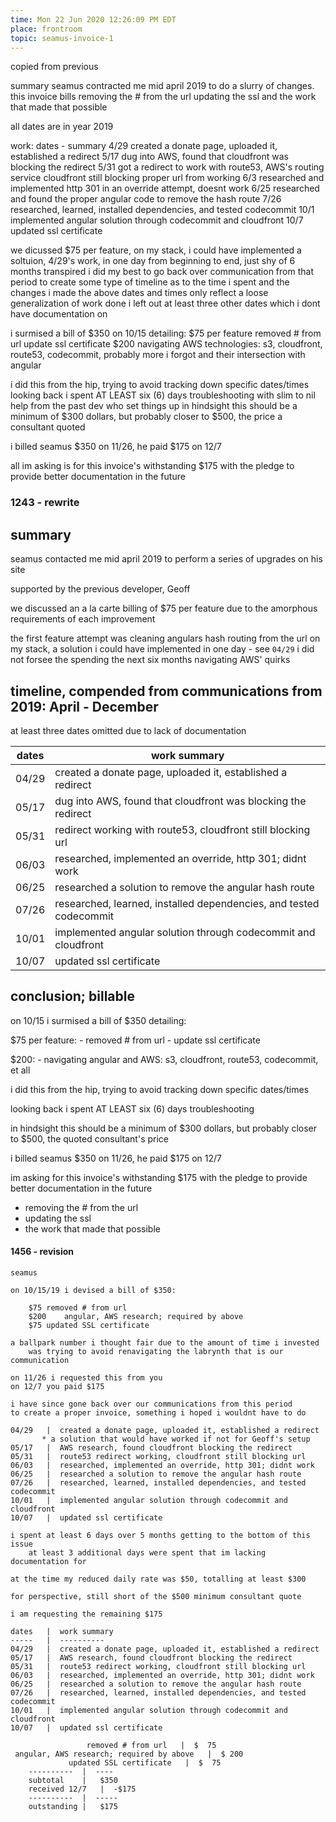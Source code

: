 ```yaml
---
time: Mon 22 Jun 2020 12:26:09 PM EDT
place: frontroom
topic: seamus-invoice-1
---
```


copied from previous

summary
	seamus contracted me mid april 2019 to do a slurry of changes.
	this invoice bills
		removing the # from the url
		updating the ssl
		and the work that made that possible

all dates are in year 2019

work: 
	dates - summary
	4/29 
		created a donate page, uploaded it, established a redirect
	5/17
		dug into AWS, found that cloudfront was blocking the redirect
	5/31
		got a redirect to work with route53, AWS's routing service
		cloudfront still blocking proper url from working
	6/3
		researched and implemented http 301 in an override attempt, doesnt work
	6/25
		researched and found the proper angular code to remove the hash route
	7/26
		researched, learned, installed dependencies, and tested codecommit
	10/1
		implemented angular solution through codecommit and cloudfront
	10/7
		updated ssl certificate
	
we dicussed $75 per feature,
on my stack, i could have implemented a soltuion, 4/29's work, in one day
from beginning to end, just shy of 6 months transpired
i did my best to go back over communication from that period
	to create some type of timeline as to the time i spent and the changes i made
the above dates and times only reflect a loose generalization of work done
	i left out at least three other dates which i dont have documentation on

i surmised a bill of $350 on 10/15 detailing:
	$75 per feature
		removed # from url
		update ssl certificate
	$200 
		navigating AWS technologies: 
			s3, cloudfront, route53, codecommit, probably more i forgot
		and their intersection with angular

i did this from the hip, trying to avoid tracking down specific dates/times
looking back i spent AT LEAST six (6) days troubleshooting
with slim to nil help from the past dev who set things up
in hindsight this should be a minimum of $300 dollars, 
	but probably closer to $500, the price a consultant quoted

i billed seamus $350 on 11/26, he paid $175 on 12/7

all im asking is for this invoice's withstanding $175
with the pledge to provide better documentation in the future

### 1243 - rewrite


## summary

seamus contacted me mid april 2019 to perform a series of upgrades on his site

supported by the previous developer, Geoff

we discussed an a la carte billing of $75 per feature
	due to the amorphous requirements of each improvement

the first feature attempt was cleaning angulars hash routing from the url
	on my stack, a solution i could have implemented in one day - see `04/29`
	i did not forsee the spending the next six months navigating AWS' quirks 


## timeline, compended from communications from 2019: April - December

at least three dates omitted due to lack of documentation

| dates | work summary                                                           |
|-------|------------------------------------------------------------------------|
| 04/29 | created a donate page, uploaded it, established a redirect             |
| 05/17 | dug into AWS, found that cloudfront was blocking the redirect          |
| 05/31 | redirect working with route53, cloudfront still blocking url           |
| 06/03 | researched, implemented an override, http 301; didnt work              |
| 06/25 | researched a solution to remove the angular hash route                 |
| 07/26 | researched, learned, installed dependencies, and tested codecommit     |
| 10/01 | implemented angular solution through codecommit and cloudfront         |
| 10/07 | updated ssl certificate                                                |


## conclusion; billable

on 10/15 i surmised a bill of $350 detailing:

$75 per feature:
	- removed # from url
	- update ssl certificate

$200:
	- navigating angular and AWS: s3, cloudfront, route53, codecommit, et all

i did this from the hip, trying to avoid tracking down specific dates/times

looking back i spent AT LEAST six (6) days troubleshooting

in hindsight this should be a minimum of $300 dollars, 
	but probably closer to $500, the quoted consultant's price

i billed seamus $350 on 11/26, he paid $175 on 12/7

im asking for this invoice's withstanding $175
with the pledge to provide better documentation in the future




- removing the # from the url
-	updating the ssl
- the work that made that possible

#### 1456 - revision

	seamus

	on 10/15/19 i devised a bill of $350:

		$75	removed # from url
		$200	angular, AWS research; required by above 
		$75	updated SSL certificate

	a ballpark number i thought fair due to the amount of time i invested
		was trying to avoid renavigating the labrynth that is our communication

	on 11/26 i requested this from you
	on 12/7 you paid $175
	
	i have since gone back over our communications from this period
	to create a proper invoice, something i hoped i wouldnt have to do
	
	04/29	|  created a donate page, uploaded it, established a redirect
		   * a solution that would have worked if not for Geoff's setup
	05/17	|  AWS research, found cloudfront blocking the redirect
	05/31	|  route53 redirect working, cloudfront still blocking url
	06/03	|  researched, implemented an override, http 301; didnt work
	06/25	|  researched a solution to remove the angular hash route
	07/26	|  researched, learned, installed dependencies, and tested codecommit
	10/01	|  implemented angular solution through codecommit and cloudfront
	10/07	|  updated ssl certificate

	i spent at least 6 days over 5 months getting to the bottom of this issue
		at least 3 additional days were spent that im lacking documentation for

	at the time my reduced daily rate was $50, totalling at least $300

	for perspective, still short of the $500 minimum consultant quote

	i am requesting the remaining $175

	dates	|  work summary
	-----	|  ----------
	04/29	|  created a donate page, uploaded it, established a redirect
	05/17	|  AWS research, found cloudfront blocking the redirect
	05/31	|  route53 redirect working, cloudfront still blocking url	
	06/03	|  researched, implemented an override, http 301; didnt work
	06/25	|  researched a solution to remove the angular hash route
	07/26	|  researched, learned, installed dependencies, and tested codecommit
	10/01	|  implemented angular solution through codecommit and cloudfront
	10/07	|  updated ssl certificate	

					 removed # from url   |  $  75
	 angular, AWS research; required by above   |  $ 200
				 updated SSL certificate   |  $  75
		----------	|  ----
		subtotal	|   $350
		received 12/7	|  -$175
		----------	|  -----
		outstanding	|   $175
